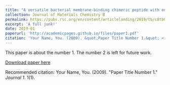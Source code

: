 ```yaml
---
title: "A versatile bacterial membrane-binding chimeric peptide with enhanced photodynamic antimicrobial activity"
collection: Journal of Materials Chemistry B
permalink: https://pubs.rsc.org/en/content/articlelanding/2019/tb/c8tb03094d#!divAbstract
excerpt: 'A full junk!'
date: 2019-01
paperurl: 'http://academicpages.github.io/files/paper1.pdf'
citation: 'Your Name, You. (2009). &quot;Paper Title Number 1.&quot; <i>Journal 1</i>. 1(1).'
---
```

This paper is about the number 1. The number 2 is left for future work.

[Download paper here](http://academicpages.github.io/files/paper1.pdf)

Recommended citation: Your Name, You. (2009). "Paper Title Number 1." <i>Journal 1</i>. 1(1).
